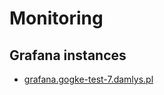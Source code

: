 # Monitoring

## Grafana instances

- [grafana.gogke-test-7.damlys.pl](https://grafana.gogke-test-7.damlys.pl/explore)
